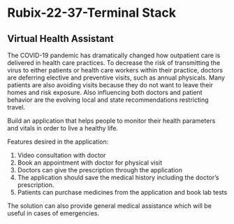# Rubix-22-37-Terminal Stack
## Virtual Health Assistant
The COVID-19 pandemic has dramatically changed how outpatient
care is delivered in health care practices. To decrease the risk of
transmitting the virus to either patients or health care workers
within their practice, doctors are deferring elective and preventive
visits, such as annual physicals. Many patients are also avoiding
visits because they do not want to leave their homes and risk
exposure. Also influencing both doctors and patient behavior are
the evolving local and state recommendations restricting travel.

Build an application that helps people to monitor their health
parameters and vitals in order to live a healthy life.

Features desired in the application:
1. Video consultation with doctor
2. Book an appointment with doctor for physical visit
3. Doctors can give the prescription through the application
4. The application should save the medical history including the doctor’s prescription.
5. Patients can purchase medicines from the application and book lab tests

The solution can also provide general medical assistance which will be useful in cases of emergencies.
